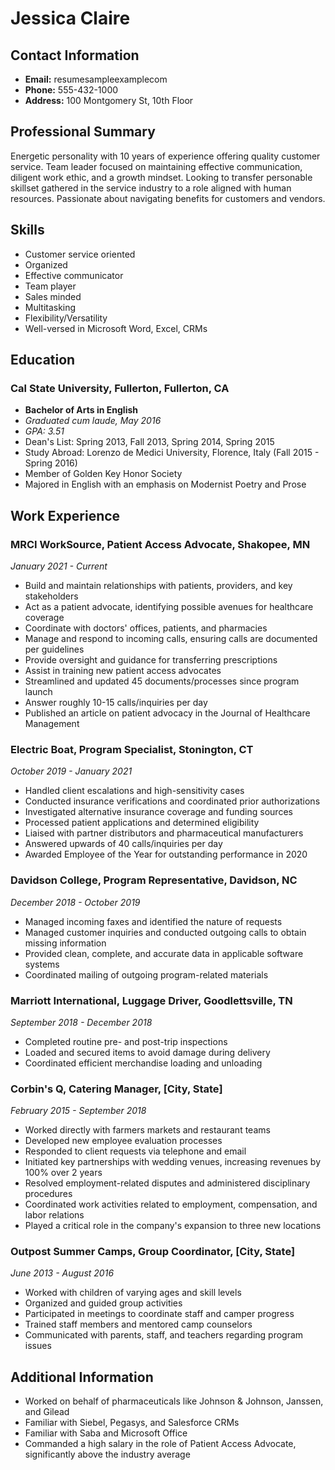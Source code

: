 # Jessica Claire

## Contact Information
- **Email:** resumesampleexamplecom
- **Phone:** 555-432-1000
- **Address:** 100 Montgomery St, 10th Floor

## Professional Summary
Energetic personality with 10 years of experience offering quality customer service. Team leader focused on maintaining effective communication, diligent work ethic, and a growth mindset. Looking to transfer personable skillset gathered in the service industry to a role aligned with human resources. Passionate about navigating benefits for customers and vendors.

## Skills
- Customer service oriented
- Organized
- Effective communicator
- Team player
- Sales minded
- Multitasking
- Flexibility/Versatility
- Well-versed in Microsoft Word, Excel, CRMs

## Education
### Cal State University, Fullerton, Fullerton, CA
- **Bachelor of Arts in English**
- *Graduated cum laude, May 2016*
- *GPA: 3.51*
- Dean's List: Spring 2013, Fall 2013, Spring 2014, Spring 2015
- Study Abroad: Lorenzo de Medici University, Florence, Italy (Fall 2015 - Spring 2016)
- Member of Golden Key Honor Society
- Majored in English with an emphasis on Modernist Poetry and Prose

## Work Experience
### MRCI WorkSource, Patient Access Advocate, Shakopee, MN
*January 2021 - Current*
- Build and maintain relationships with patients, providers, and key stakeholders
- Act as a patient advocate, identifying possible avenues for healthcare coverage
- Coordinate with doctors' offices, patients, and pharmacies
- Manage and respond to incoming calls, ensuring calls are documented per guidelines
- Provide oversight and guidance for transferring prescriptions
- Assist in training new patient access advocates
- Streamlined and updated 45 documents/processes since program launch
- Answer roughly 10-15 calls/inquiries per day
- Published an article on patient advocacy in the Journal of Healthcare Management

### Electric Boat, Program Specialist, Stonington, CT
*October 2019 - January 2021*
- Handled client escalations and high-sensitivity cases
- Conducted insurance verifications and coordinated prior authorizations
- Investigated alternative insurance coverage and funding sources
- Processed patient applications and determined eligibility
- Liaised with partner distributors and pharmaceutical manufacturers
- Answered upwards of 40 calls/inquiries per day
- Awarded Employee of the Year for outstanding performance in 2020

### Davidson College, Program Representative, Davidson, NC
*December 2018 - October 2019*
- Managed incoming faxes and identified the nature of requests
- Managed customer inquiries and conducted outgoing calls to obtain missing information
- Provided clean, complete, and accurate data in applicable software systems
- Coordinated mailing of outgoing program-related materials

### Marriott International, Luggage Driver, Goodlettsville, TN
*September 2018 - December 2018*
- Completed routine pre- and post-trip inspections
- Loaded and secured items to avoid damage during delivery
- Coordinated efficient merchandise loading and unloading

### Corbin's Q, Catering Manager, [City, State]
*February 2015 - September 2018*
- Worked directly with farmers markets and restaurant teams
- Developed new employee evaluation processes
- Responded to client requests via telephone and email
- Initiated key partnerships with wedding venues, increasing revenues by 100% over 2 years
- Resolved employment-related disputes and administered disciplinary procedures
- Coordinated work activities related to employment, compensation, and labor relations
- Played a critical role in the company's expansion to three new locations

### Outpost Summer Camps, Group Coordinator, [City, State]
*June 2013 - August 2016*
- Worked with children of varying ages and skill levels
- Organized and guided group activities
- Participated in meetings to coordinate staff and camper progress
- Trained staff members and mentored camp counselors
- Communicated with parents, staff, and teachers regarding program issues

## Additional Information
- Worked on behalf of pharmaceuticals like Johnson & Johnson, Janssen, and Gilead
- Familiar with Siebel, Pegasys, and Salesforce CRMs
- Familiar with Saba and Microsoft Office
- Commanded a high salary in the role of Patient Access Advocate, significantly above the industry average
